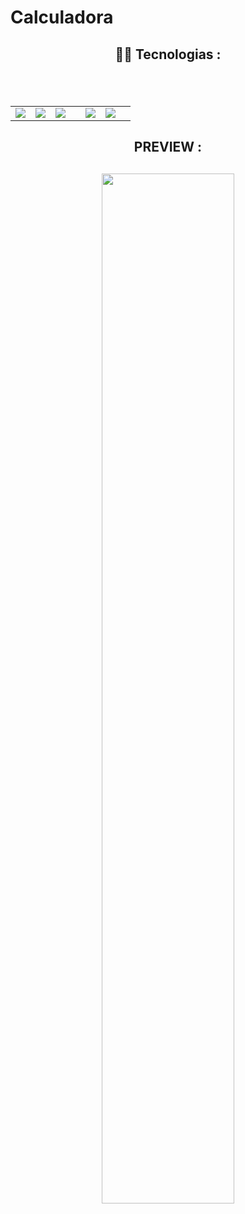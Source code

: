 # Calculadora





<h2  align="center"> 👨‍💻  Tecnologias  :<h2>
<br>
<table align="center" style=" width: 60%" >
  <tr>
    <td align="center">
    <img  src="https://img.shields.io/badge/HTML5-E34F26?style=for-the-badge&logo=html5&logoColor=white">
    <td align="center">
   <img  src="https://img.shields.io/badge/GitHub-100000?style=for-the-badge&logo=github&logoColor=white">
       <td align="center">
   <img  src="https://img.shields.io/badge/JavaScript-323330?style=for-the-badge&logo=javascript&logoColor=F7DF1E">
   <td align="center">
        <td align="center">
   <img  src="https://img.shields.io/badge/CSS3-1572B6?style=for-the-badge&logo=css3&logoColor=white">
   <td align="center">
   <img  src="https://img.shields.io/badge/Visual_Studio-FFFF00?style=for-the-badge&logo=visual%20studio&logoColor=black">
   <td align="center">
   
     

     
  </tr>
</table>
  
  
  <h2  align="center"> PREVIEW  :<h2>
        
      

<p align="center">
<img src="https://media.giphy.com/media/B4tY9lKwn94zvmPYV5/giphy.gif" style="width: 65%;">
</p>
